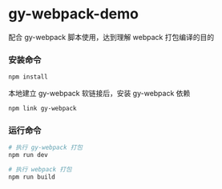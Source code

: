 # gy-webpack-demo

配合 gy-webpack 脚本使用，达到理解 webpack 打包编译的目的

### 安装命令

```bash
npm install
```

本地建立 gy-webpack 软链接后，安装 gy-webpack 依赖

```bash
npm link gy-webpack
```

### 运行命令

```bash
# 执行 gy-webpack 打包
npm run dev
```

```bash
# 执行 webpack 打包
npm run build
```
